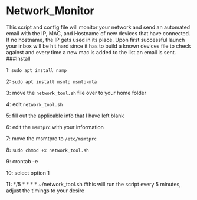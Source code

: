 # Network_Monitor
This script and config file will monitor your network and send an automated email with the IP, MAC, and Hostname of new devices that have connected. If no hostname, the IP gets used in its place. Upon first successful launch your inbox will be hit hard since it has to build a known devices file to check against and every time a new mac is added to the list an email is sent.
###Install

1: `sudo apt install namp`

2: `sudo apt install msmtp msmtp-mta`

3: move the `network_tool.sh` file over to your home folder

4: edit `network_tool.sh`

5: fill out the applicable info that I have left blank

6: edit the `msmtprc` with your information

7: move the msmtprc to `/etc/msmtprc` 

8: `sudo chmod +x network_tool.sh`

9: crontab -e

10: select option 1

11: */5 * * * *  ~/network_tool.sh #this will run the script every 5 minutes, adjust the timings to your desire
